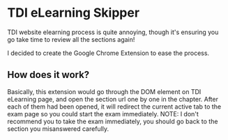 # TDI eLearning Skipper

TDI website elearning process is quite annoying, though it's ensuring you go take time to review all the sections again!

I decided to create the Google Chrome Extension to ease the process.

## How does it work?

Basically, this extension would go through the DOM element on TDI eLearning page, and open the section url one by one in the chapter. After each of them had been opened, it will redirect the current active tab to the exam page so you could start the exam immediately. NOTE: I don't recommend you to take the exam immediately, you should go back to the section you misanswered carefully.